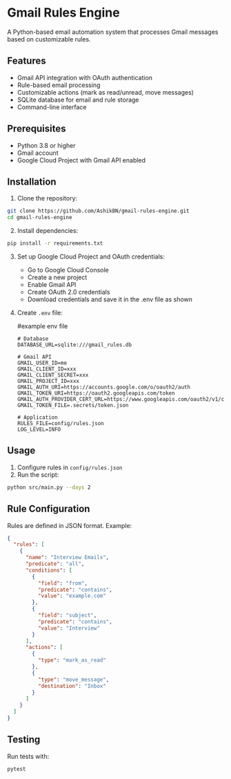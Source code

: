# Gmail Rules Engine

A Python-based email automation system that processes Gmail messages based on customizable rules.

## Features

- Gmail API integration with OAuth authentication
- Rule-based email processing
- Customizable actions (mark as read/unread, move messages)
- SQLite database for email and rule storage
- Command-line interface

## Prerequisites

- Python 3.8 or higher
- Gmail account
- Google Cloud Project with Gmail API enabled

## Installation

1. Clone the repository:
```bash
git clone https://github.com/AshikBN/gmail-rules-engine.git
cd gmail-rules-engine
```

2. Install dependencies:
```bash
pip install -r requirements.txt
```

3. Set up Google Cloud Project and OAuth credentials:
   - Go to Google Cloud Console
   - Create a new project
   - Enable Gmail API
   - Create OAuth 2.0 credentials
   - Download credentials and save it in the .env file as shown

4. Create `.env` file:

    #example env file

    ```
    # Database
    DATABASE_URL=sqlite:///gmail_rules.db

    # Gmail API
    GMAIL_USER_ID=me
    GMAIL_CLIENT_ID=xxx
    GMAIL_CLIENT_SECRET=xxx
    GMAIL_PROJECT_ID=xxx
    GMAIL_AUTH_URI=https://accounts.google.com/o/oauth2/auth
    GMAIL_TOKEN_URI=https://oauth2.googleapis.com/token
    GMAIL_AUTH_PROVIDER_CERT_URL=https://www.googleapis.com/oauth2/v1/certs
    GMAIL_TOKEN_FILE=.secrets/token.json

    # Application
    RULES_FILE=config/rules.json
    LOG_LEVEL=INFO
    ```

## Usage

1. Configure rules in `config/rules.json`
2. Run the script:
```bash
python src/main.py --days 2
```

## Rule Configuration

Rules are defined in JSON format. Example:
```json
{
  "rules": [
    {
      "name": "Interview Emails",
      "predicate": "all",
      "conditions": [
        {
          "field": "from",
          "predicate": "contains",
          "value": "example.com"
        },
        {
          "field": "subject",
          "predicate": "contains",
          "value": "Interview"
        }
      ],
      "actions": [
        {
          "type": "mark_as_read"
        },
        {
          "type": "move_message",
          "destination": "Inbox"
        }
      ]
    }
  ]
}
```

## Testing

Run tests with:
```bash
pytest
```



